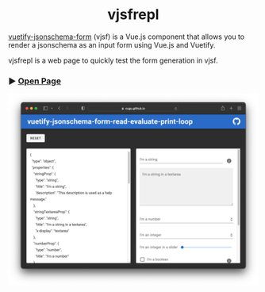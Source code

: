 <h1 align="center">vjsfrepl</h1>

[vuetify-jsonschema-form](https://github.com/koumoul-dev/vuetify-jsonschema-form) (vjsf) is a Vue.js component that
allows you to render a jsonschema as an input form using Vue.js and Vuetify.

vjsfrepl is a web page to quickly test the form generation in vjsf.

### :arrow_forward: [Open Page](https://cugu.github.io/vjsfrepl/)

[![screenshot of vjsfrepl](screenshot.png)](https://cugu.github.io/vjsfrepl/)
